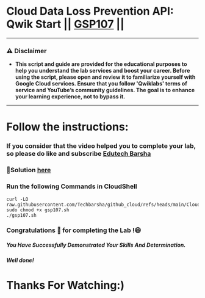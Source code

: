 # Cloud Data Loss Prevention API: Qwik Start || [GSP107](https://www.cloudskillsboost.google/focuses/600?parent=catalog) ||

---
### ⚠️ Disclaimer
- **This script and guide are provided for  the educational purposes to help you understand the lab services and boost your career. Before using the script, please open and review it to familiarize yourself with Google Cloud services. Ensure that you follow 'Qwiklabs' terms of service and YouTube’s community guidelines. The goal is to enhance your learning experience, not to bypass it.**
---
# Follow the instructions:
### If you consider that the video helped you to complete your lab, so please do like and subscribe [Edutech Barsha](https://www.youtube.com/@edutechbarsha)

### 🔗Solution [here](https://youtu.be/sx3KnHGDFPg)

### Run the following Commands in CloudShell

```
curl -LO raw.githubusercontent.com/Techbarsha/github_cloud/refs/heads/main/Cloud%20Data%20Loss%20Prevention%20API%3A%20Qwik%20Start/gsp107.sh
sudo chmod +x gsp107.sh
./gsp107.sh
```
### Congratulations 🎉 for completing the Lab !😄

##### *You Have Successfully Demonstrated Your Skills And Determination.*

#### *Well done!*

# Thanks For Watching:)
